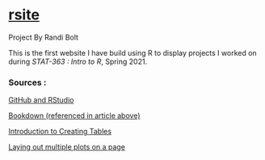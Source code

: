 # [rsite](https://rbolt13.github.io/rsite)
Project By Randi Bolt

This is the first website I have build using R to display projects I worked on during _STAT-363 : Intro to R_, Spring 2021. 

### Sources : 

[GitHub and RStudio](https://resources.github.com/whitepapers/github-and-rstudio/)

[Bookdown (referenced in article above)](https://bookdown.org/yihui/rmarkdown/rmarkdown-site.html)

[Introduction to Creating Tables](https://gt.rstudio.com/articles/intro-creating-gt-tables.html)

[Laying out multiple plots on a page](https://cran.r-project.org/web/packages/egg/vignettes/Ecosystem.html)


